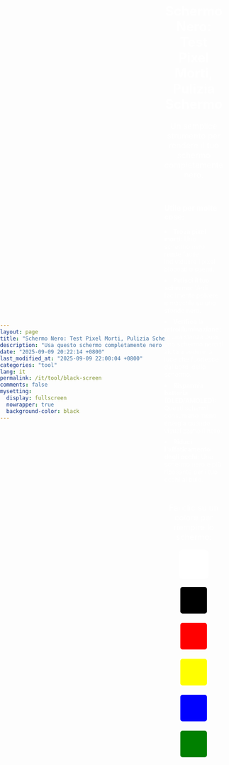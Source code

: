 ```yaml
---
layout: page
title: "Schermo Nero: Test Pixel Morti, Pulizia Schermo (Altri Colori)"
description: "Usa questo schermo completamente nero per testare i pixel morti, verificare la retroilluminazione, pulire lo schermo, risparmiare energia sui display OLED/AMOLED e ridurre l'affaticamento degli occhi. Uno strumento versatile per il tuo monitor."
date: "2025-09-09 20:22:14 +0800"
last_modified_at: "2025-09-09 22:00:04 +0800"
categories: "tool"
lang: it
permalink: /it/tool/black-screen
comments: false
mysetting:
  display: fullscreen
  nowrapper: true
  background-color: black
---
```


<style>
  html, body {
    min-height: 100vh;
    margin: 0;
    padding: 0;
  }
  body {
    display: flex;
    align-items: center;
    justify-content: center;
  }
  #content {
    color: white;
    text-align: center;
    width: 90%;
    max-width: 800px;
    padding: 2rem 0;
  }
  #content h1 {
    font-size: 2.1em;
    margin-bottom: 20px;
  }
  #content p {
    font-size: 1.3em;
  }
  #more-info {
    margin-top: 20px;
    text-align: left;
    display: inline-block;
  }
  #more-info p {
    font-size: 1.2em;
    margin-bottom: 10px;
    font-weight: bold;
  }
  #more-info ul {
    list-style-position: inside;
    padding-left: 0;
  }
  #more-info li {
    font-size: 1em;
    margin-bottom: 8px;
  }
  #color-palette-container {
    margin-top: 30px;
  }
  #color-palette {
    display: flex;
    justify-content: center;
    flex-wrap: wrap;
    gap: 15px;
    margin-top: 15px;
  }
  .color-swatch {
    width: 60px;
    height: 60px;
    cursor: pointer;
    border: 3px solid white;
    border-radius: 8px;
    transition: transform 0.2s ease-in-out;
  }
  .color-swatch:hover {
    transform: scale(1.15);
  }
</style>

<div id="content">
  <h1>Schermo Nero: Test Pixel Morti, Pulizia Schermo</h1>
  <p>Un semplice strumento per rendere il tuo schermo completamente nero.</p>
  <div id="more-info">
    <p>Utile per molte cose:</p>
    <ul>
      <li><b>Trova pixel morti:</b> Uno schermo nero rende facile individuare i pixel bloccati o spenti.</li>
      <li><b>Pulisci il tuo schermo:</b> Vedi facilmente polvere e macchie su uno sfondo nero.</li>
      <li><b>Verifica la retroilluminazione:</b> In una stanza buia, uno schermo nero ti aiuta a vedere la luce che fuoriesce dai bordi dello schermo.</li>
      <li><b>Risparmia batteria (OLED/AMOLED):</b> Questi schermi consumano meno energia quando visualizzano il nero.</li>
      <li><b>Riduci l'affaticamento degli occhi:</b> Uno schermo nero è più riposante per i tuoi occhi al buio.</li>
    </ul>
  </div>
  <div id="color-palette-container">
    <p>Fai clic su un colore per riempire lo schermo:</p>
    <div id="color-palette">
      <div class="color-swatch" style="background-color: white;" data-color="white" title="Schermo Bianco"></div>
      <div class="color-swatch" style="background-color: black;" data-color="black" title="Schermo Nero"></div>
      <div class="color-swatch" style="background-color: red;" data-color="red" title="Schermo Rosso"></div>
      <div class="color-swatch" style="background-color: yellow;" data-color="yellow" title="Schermo Giallo"></div>
      <div class="color-swatch" style="background-color: blue;" data-color="blue" title="Schermo Blu"></div>
      <div class="color-swatch" style="background-color: green;" data-color="green" title="Schermo Verde"></div>
    </div>
  </div>
</div>

<script>
  document.addEventListener('DOMContentLoaded', () => {
    const content = document.getElementById('content');
    const initialBodyBackground = document.body.style.backgroundColor || 'black';

    function enterFullscreen(color) {
      document.body.style.backgroundColor = color;
      content.style.display = 'none';

      document.documentElement.requestFullscreen().catch(err => {
        console.error(`Errore durante il tentativo di abilitare la modalità a schermo intero: ${err.message} (${err.name})`);
        exitFullscreen();
      });
    }

    function exitFullscreen() {
      if (document.fullscreenElement) {
        document.exitFullscreen();
      }
      content.style.display = 'block';
      document.body.style.backgroundColor = initialBodyBackground;
    }

    document.querySelectorAll('.color-swatch').forEach(swatch => {
      swatch.addEventListener('click', (e) => {
        const color = e.target.dataset.color;
        enterFullscreen(color);
      });
    });

    document.addEventListener('fullscreenchange', () => {
      if (!document.fullscreenElement) {
        exitFullscreen();
      }
    });

    // Allow exiting fullscreen with a click/tap on the screen
    document.addEventListener('click', (e) => {
        if (document.fullscreenElement && e.target === document.documentElement) {
            exitFullscreen();
        }
    });
  });
</script>